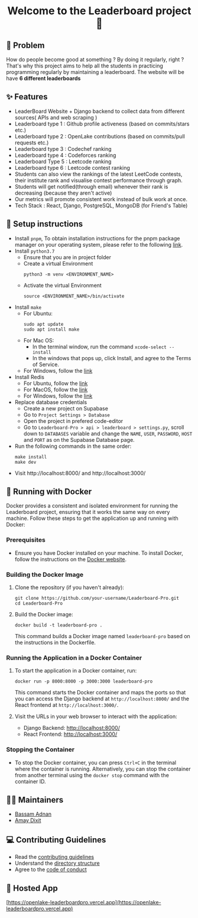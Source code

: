<h1 align="center">Welcome to the Leaderboard project 👋</h1>

## 🤔 Problem

How do people become good at something ? By doing it regularly, right ? That's why this project aims to help all the students in practicing programming regularly by maintaining a leaderboard. The website will be have **6 different leaderboards**

## ✨ Features

- LeaderBoard Website + Django backend to collect data from different sources( APIs and web scraping )
- Leaderboard type 1 : Github profile activeness (based on commits/stars etc.)
- Leaderboard type 2 : OpenLake contributions (based on commits/pull requests etc.)
- Leaderboard type 3 : Codechef ranking
- Leaderboard type 4 : Codeforces ranking
- Leaderboard Type 5 : Leetcode ranking
- Leaderboard type 6 : Leetcode contest ranking
- Students can also view the rankings of the latest LeetCode contests, their institute rank and visualise contest performance through graph.
- Students will get notified(through email) whenever their rank is decreasing (because they aren't active)
- Our metrics will promote consistent work instead of bulk work at once.
- Tech Stack : React, Django, PostgreSQL, MongoDB (for Friend's Table)

## 📝 Setup instructions

- Install `pnpm`, To obtain installation instructions for the pnpm package manager on your operating system, please refer to the following [link](https://pnpm.io/installation).
- Install `python3.7`
  - Ensure that you are in project folder
  - Create a virtual Environment
    ```
    python3 -m venv <ENVIRONMENT_NAME>
    ```
  - Activate the virtual Environment
    ```
    source <ENVIRONMENT_NAME>/bin/activate
    ```
- Install `make`
  - For Ubuntu:
    ```
    sudo apt update
    sudo apt install make
    ```
  - For Mac OS:
    - In the terminal window, run the command `xcode-select --install`
    - In the windows that pops up, click Install, and agree to the Terms of Service.
  - For Windows, follow the [link](https://linuxhint.com/install-use-make-windows/)
- Install Redis
  - For Ubuntu, follow the [link](https://redis.io/docs/install/install-redis/install-redis-on-linux/)
  - For MacOS, follow the [link](https://redis.io/docs/install/install-redis/install-redis-on-mac-os/)
  - For Windows, follow the [link](https://redis.io/docs/install/install-redis/install-redis-on-windows/)
- Replace database credentials
  - Create a new project on Supabase
  - Go to `Project Settings > Database`
  - Open the project in prefered code-editor
  - Go to `Leaderboard-Pro > api > leaderboard > settings.py`, scroll down to `DATABASES` variable and change the `NAME`, `USER`, `PASSWORD`, `HOST` and `PORT` as on the Supabase Database page.
- Run the following commands in the same order:
  ```
  make install
  make dev
  ```
- Visit http://localhost:8000/ and http://localhost:3000/

## 🐳 Running with Docker

Docker provides a consistent and isolated environment for running the Leaderboard project, ensuring that it works the same way on every machine. Follow these steps to get the application up and running with Docker:

### Prerequisites

- Ensure you have Docker installed on your machine. To install Docker, follow the instructions on the [Docker website](https://docs.docker.com/get-docker/).

### Building the Docker Image

1. Clone the repository (if you haven't already):

   ```
   git clone https://github.com/your-username/Leaderboard-Pro.git
   cd Leaderboard-Pro
   ```

2. Build the Docker image:

   ```
   docker build -t leaderboard-pro .
   ```

   This command builds a Docker image named `leaderboard-pro` based on the instructions in the Dockerfile.

### Running the Application in a Docker Container

1. To start the application in a Docker container, run:

   ```
   docker run -p 8000:8000 -p 3000:3000 leaderboard-pro
   ```

   This command starts the Docker container and maps the ports so that you can access the Django backend at `http://localhost:8000/` and the React frontend at `http://localhost:3000/`.

2. Visit the URLs in your web browser to interact with the application:
   - Django Backend: [http://localhost:8000/](http://localhost:8000/)
   - React Frontend: [http://localhost:3000/](http://localhost:3000/)

### Stopping the Container

- To stop the Docker container, you can press `Ctrl+C` in the terminal where the container is running. Alternatively, you can stop the container from another terminal using the `docker stop` command with the container ID.

## 🧑‍💻 Maintainers

- [Bassam Adnan](https://github.com/bassamadnan)
- [Amay Dixit](https://github.com/amaydixit11)

## 💻 Contributing Guidelines

- Read the [contributing guidelines](https://github.com/OpenLake/Leaderboard-Pro/blob/main/.github/CONTRIBUTING.md)
- Understand the [directory structure](https://github.com/OpenLake/Leaderboard-Pro/blob/main/.github/DIRECTORY.md)
- Agree to the [code of conduct](https://github.com/OpenLake/Leaderboard-Pro/blob/main/.github/CODE_OF_CONDUCT.md)

## 👀 Hosted App

[https://openlake-leaderboardpro.vercel.app](https://openlake-leaderboardpro.vercel.app)
